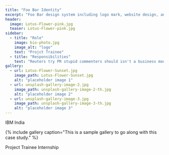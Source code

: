```yaml
---
title: "Foo Bar Identity"
excerpt: "Foo Bar design system including logo mark, website design, and branding applications."
header:
  image: Lotus-Flower-pink.jpg
  teaser: Lotus-Flower-pink.jpg
sidebar:
  - title: "Role"
    image: bio-photo.jpg
    image_alt: "logo"
    text: "Projct Trainee"
  - title: "Responsibilities"
    text: "Reuters try PR stupid commenters should isn't a business model"
gallery:
  - url: Lotus-Flower-Sunset.jpg
    image_path: Lotus-Flower-Sunset.jpg
    alt: "placeholder image 1"
  - url: unsplash-gallery-image-2.jpg
    image_path: unsplash-gallery-image-2-th.jpg
    alt: "placeholder image 2"
  - url: unsplash-gallery-image-3.jpg
    image_path: unsplash-gallery-image-3-th.jpg
    alt: "placeholder image 3"
---
```


IBM India

{% include gallery caption="This is a sample gallery to go along with this case study." %}

Project Trainee Internship
